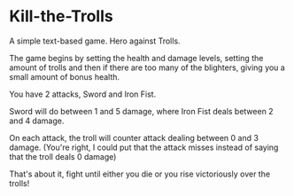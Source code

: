 # Kill-the-Trolls
A simple text-based game. Hero against Trolls.

The game begins by setting the health and damage levels, setting the amount of trolls and then if there are too many of the blighters, giving you a small amount of bonus health.

You have 2 attacks, Sword and Iron Fist. 

Sword will do between 1 and 5 damage, where Iron Fist deals between 2 and 4 damage.

On each attack, the troll will counter attack dealing between 0 and 3 damage. (You're right, I could put that the attack misses instead of saying that the troll deals 0 damage)

That's about it, fight until either you die or you rise victoriously over the trolls!
